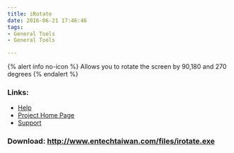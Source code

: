 ```yaml
---
title: iRotate
date: 2016-06-21 17:46:46
tags: 
- General Tools
- General Tools

---
```


{% alert info no-icon %}
Allows you to rotate the screen by 90,180 and 270 degrees
{% endalert %}

<!-- more -->



### Links:
- <a href="http://www.oatsoft.org/Software/irotate/help">Help</a>
- <a href="http://www.entechtaiwan.com/util/irotate.shtm">Project Home Page</a>
- <a href="http://www.entechtaiwan.com/forums/">Support</a>

### Download: http://www.entechtaiwan.com/files/irotate.exe 